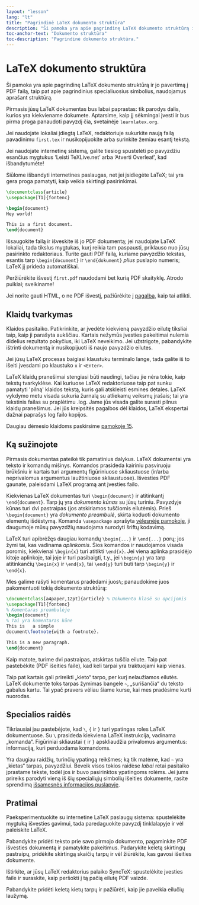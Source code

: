 ```yaml
---
layout: "lesson"
lang: "lt"
title: "Pagrindinė LaTeX dokumento struktūra"
description: "Ši pamoka yra apie pagrindinę LaTeX dokumento struktūrą ir jo pavertimą į PDF failą, taip pat apie pagrindinius specialiuosius simbolius, naudojamus aprašant struktūrą."
toc-anchor-text: "Dokumento struktūra"
toc-description: "Pagrindinė dokumento struktūra."
---
```


# LaTeX dokumento struktūra

<span
  class="summary">Ši pamoka yra apie pagrindinę LaTeX dokumento struktūrą ir jo pavertimą į PDF failą, taip pat apie pagrindinius specialiuosius simbolius, naudojamus aprašant struktūrą.</span>

Pirmasis jūsų LaTeX dokumentas bus labai paprastas: tik parodys dalis, kurios
yra kiekviename dokumete. Aptarsime, kaip jį sėkmingai įvesti ir bus pirma
proga panaudoti pavyzdį čia, svetainėje `learnlatex.org`.

Jei naudojate lokaliai įdiegtą LaTeX, redaktoriuje sukurkite naują failą
pavadinimu `first.tex` ir nusikopijuokite arba surinkite žemiau esantį tekstą.

Jei naudojate internetinę sistemą, galite tiesiog spustelėti po pavyzdžiu
esančius mygtukus ‘Leisti TeXLive.net’ arba ‘Atverti Overleaf’, kad
išbandytumėte!

<p
  class="hint">Siūlome išbandyti internetines paslaugas, net jei įsidiegėte LaTeX; tai yra gera proga pamatyti, kaip veikia skirtingi pasirinkimai.</p>

```latex
\documentclass{article}
\usepackage[T1]{fontenc}

\begin{document}
Hey world!

This is a first document.
\end{document}
```

Išsaugokite failą ir išveskite iš jo PDF dokumentą; jei naudojate LaTeX
lokaliai, tada tikslus mygtukas, kurį reikia tam paspausti, priklauso nuo
jūsų pasirinkto redaktoriaus.  Turite gauti PDF failą, kuriame pavyzdžio
tekstas, esantis tarp `\begin{document}` ir `\end{dokument}` _plius_ puslapio
numeris; LaTeX jį prideda automatiškai.

Peržiūrėkite išvestį `first.pdf` naudodami bet kurią PDF skaityklę. Atrodo
puikiai; sveikiname!

Jei norite gauti HTML, o ne PDF išvestį, pažiūrėkite į [pagalbą](./help),
kaip tai atlikti.

## Klaidų tvarkymas

Klaidos pasitaiko. Patikrinkite, ar įvedėte kiekvieną pavyzdžio eilutę
tiksliai taip, kaip ji parašyta aukščiau. Kartais nežymūs įvesties pakeitimai
nulemia didelius rezultato pokyčius, iki LaTeX neveikimo. Jei užstrigote,
pabandykite ištrinti dokumentą ir nusikopijuoti iš naujo pavyzdžio eilutes.

Jei jūsų LaTeX procesas baigiasi klaustuku terminalo lange, tada galite iš to
išeiti įvesdami po klaustuko `x` ir `<Enter>`.

LaTeX klaidų pranešimai stengiasi būti naudingi, tačiau jie nėra tokie, kaip
tekstų tvarkyklėse. Kai kuriuose LaTeX redaktoriuose taip pat sunku pamatyti
'pilną' klaidos tekstą, kuris gali atskleisti esmines detales. LaTeX vykdymo
metu visada sukuria žurnalą su atliekamų veiksmų įrašais; tai yra tekstinis
failas su praplėtimu .log.  Jame jūs visada galite surasti pilnus klaidų
pranešimus. Jei jūs kreipsitės pagalbos dėl klaidos, LaTeX ekspertai dažnai
paprašys log failo kopijos.

<p
  class="hint">Daugiau dėmesio klaidoms paskirsime <a href="./lesson-15">pamokoje 15</a>.</p>

## Ką sužinojote

Pirmasis dokumentas pateikė tik pamatinius dalykus.
LaTeX dokumentai yra teksto ir komandų mišinys.
Komandos prasideda kairiniu pasviruoju brūkšniu 
ir kartais turi argumentų figūriniuose skliaustuose 
(ir/arba neprivalomus argumentus laužtiniuose skliaustuose).
Išvesties PDF gaunate, paleisdami LaTeX programą ant įvesties failo.

Kiekvienas LaTeX dokumentas turi `\begin{document}` ir atitinkantį `\end{document}`.
Tarp jų yra *dokumento kūnas* su jūsų turiniu.
Pavyzdyje kūnas turi dvi pastraipas (jos atskiriamos tuščiomis eilutėmis). 
Prieš `\begin{document}` yra *dokumento preambulė*, 
skirta koduoti dokumento elementų išdėstymą. 
Komanda `\usepackage` aprašyta [vėlesnėje pamokoje](lesson-06), 
ji daugumoje mūsų pavyzdžių naudojama nurodyti šriftų kodavimą.

LaTeX turi apibrėžęs daugiau komandų `\begin{...}` ir `\end{...}` porų; 
jos žymi tai, kas vadinama *aplinkomis*. Šios komandos ir naudojamos visada
poromis, kiekvienai `\begin{x}` turi atitikti `\end{x}`. 
Jei viena aplinka prasidėjo kitoje aplinkoje, tai joje ir turi pasibaigti,
 t.y., jei `\begin{y}` yra tarp atitinkančių `\begin{x}` ir `\end{x}`, 
tai `\end{y}` turi buti tarp `\begin{y}` ir `\end{x}`.

Mes galime rašyti komentarus pradėdami juos`%`; panaudokime juos
pakomentuoti tokią dokumento struktūrą:

```latex
\documentclass[a4paper,12pt]{article} % Dokumento klasė su opcijomis
\usepackage[T1]{fontenc}
% Komentaras preambulėje
\begin{document}
% Tai yra komentaras kūne
This is   a simple
document\footnote{with a footnote}.

This is a new paragraph.
\end{document}
```

Kaip matote, turime dvi pastraipas, atskirtas tuščia eilute. Taip pat
pastebėkite (PDF išeities faile), kad keli tarpai yra traktuojami kaip
vienas.

Taip pat kartais gali prireikti „kieto“ tarpo, per kurį nelaužiamos
eilutės. LaTeX dokumente toks tarpas žymimas bangele `~`, „surišančia“ du
teksto gabalus kartu. Tai ypač pravers vėliau šiame kurse, kai mes pradėsime
kurti nuorodas.

## Specialios raidės

Tikriausiai jau pastebėjote, kad ``\``, `{` ir `}` turi ypatingas roles LaTeX
dokumentuose. Su ``\`` prasideda kiekviena LaTeX instrukcija, vadinama
„komanda“. Figūriniai skliaustai `{` ir `}` apskliaudžia privalomus
argumentus: informaciją, kuri perduodama komandoms.

Yra daugiau raidžių, turinčių ypatingą reikšmes; ką tik matėme, kad `~` yra
„kietas“ tarpas, pavyzdžiui. Beveik visos tokios raidėse _labai_ retai
pasitaiko įprastame tekste, todėl jos ir buvo pasirinktos ypatingoms
rolėms. Jei jums prireiks parodyti vieną iš šių specialiųjų simbolių išeities
dokumente, rasite sprendimą [išsamesnės informacijos puslapyje](more-03).

## Pratimai

Paeksperimentuokite su internetine LaTeX paslaugų sistema: spustelėkite
mygtuką išvesties gavimui, tada paredaguokite pavyzdį tinklalapyje ir vėl
paleiskite LaTeX. 

Pabandykite pridėti teksto prie savo pirmojo dokumento, pagaminkite PDF
išvesties dokumentą ir pamatykite pakeitimus. Padarykite keletą skirtingų
pastraipų, pridėkite skirtingą skaičių tarpų ir vėl žiūrėkite, kas gavosi
išeities dokumente.

Ištirkite, ar jūsų LaTeX redaktorius palaiko SyncTeX: spustelėkite įvesties
faile ir suraskite, kaip peršokti į tą pačią eilutę PDF vaizde. 

Pabandykite pridėti keletą kietų tarpų ir pažiūrėti, kaip jie paveikia
eilučių laužymą.

